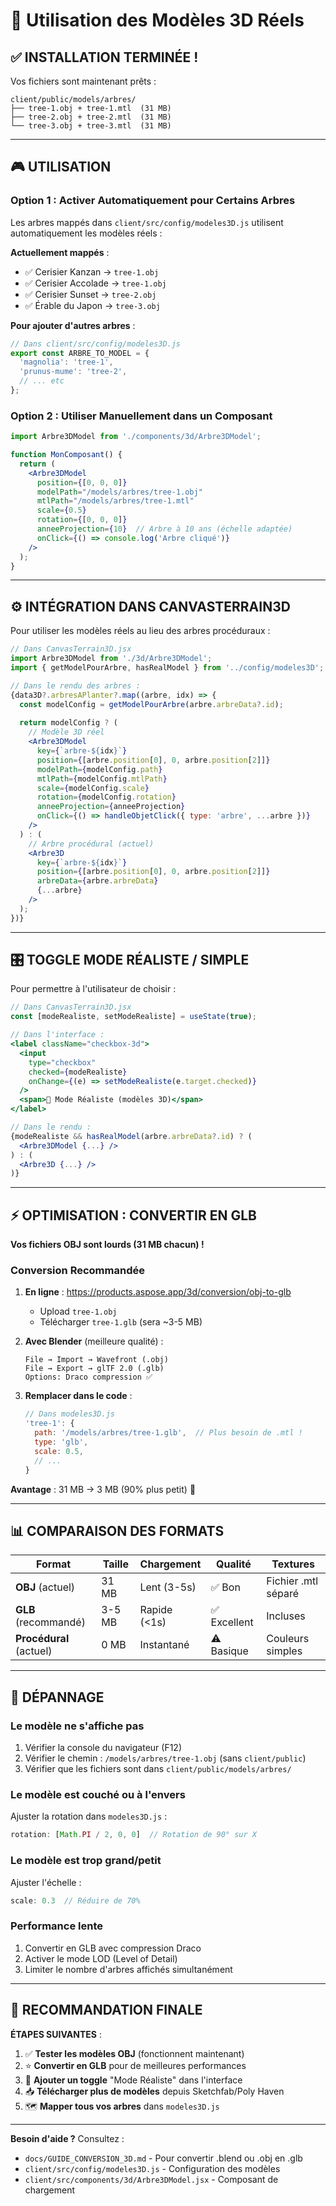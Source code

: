 # 🌳 Utilisation des Modèles 3D Réels

## ✅ INSTALLATION TERMINÉE !

Vos fichiers sont maintenant prêts :
```
client/public/models/arbres/
├── tree-1.obj + tree-1.mtl  (31 MB)
├── tree-2.obj + tree-2.mtl  (31 MB)
└── tree-3.obj + tree-3.mtl  (31 MB)
```

---

## 🎮 UTILISATION

### Option 1 : Activer Automatiquement pour Certains Arbres

Les arbres mappés dans `client/src/config/modeles3D.js` utilisent automatiquement les modèles réels :

**Actuellement mappés** :
- ✅ Cerisier Kanzan → `tree-1.obj`
- ✅ Cerisier Accolade → `tree-1.obj`
- ✅ Cerisier Sunset → `tree-2.obj`
- ✅ Érable du Japon → `tree-3.obj`

**Pour ajouter d'autres arbres** :
```javascript
// Dans client/src/config/modeles3D.js
export const ARBRE_TO_MODEL = {
  'magnolia': 'tree-1',
  'prunus-mume': 'tree-2',
  // ... etc
};
```

### Option 2 : Utiliser Manuellement dans un Composant

```jsx
import Arbre3DModel from './components/3d/Arbre3DModel';

function MonComposant() {
  return (
    <Arbre3DModel 
      position={[0, 0, 0]}
      modelPath="/models/arbres/tree-1.obj"
      mtlPath="/models/arbres/tree-1.mtl"
      scale={0.5}
      rotation={[0, 0, 0]}
      anneeProjection={10}  // Arbre à 10 ans (échelle adaptée)
      onClick={() => console.log('Arbre cliqué')}
    />
  );
}
```

---

## ⚙️ INTÉGRATION DANS CANVASTERRAIN3D

Pour utiliser les modèles réels au lieu des arbres procéduraux :

```jsx
// Dans CanvasTerrain3D.jsx
import Arbre3DModel from './3d/Arbre3DModel';
import { getModelPourArbre, hasRealModel } from '../config/modeles3D';

// Dans le rendu des arbres :
{data3D?.arbresAPlanter?.map((arbre, idx) => {
  const modelConfig = getModelPourArbre(arbre.arbreData?.id);
  
  return modelConfig ? (
    // Modèle 3D réel
    <Arbre3DModel
      key={`arbre-${idx}`}
      position={[arbre.position[0], 0, arbre.position[2]]}
      modelPath={modelConfig.path}
      mtlPath={modelConfig.mtlPath}
      scale={modelConfig.scale}
      rotation={modelConfig.rotation}
      anneeProjection={anneeProjection}
      onClick={() => handleObjetClick({ type: 'arbre', ...arbre })}
    />
  ) : (
    // Arbre procédural (actuel)
    <Arbre3D
      key={`arbre-${idx}`}
      position={[arbre.position[0], 0, arbre.position[2]]}
      arbreData={arbre.arbreData}
      {...arbre}
    />
  );
})}
```

---

## 🎛️ TOGGLE MODE RÉALISTE / SIMPLE

Pour permettre à l'utilisateur de choisir :

```jsx
// Dans CanvasTerrain3D.jsx
const [modeRealiste, setModeRealiste] = useState(true);

// Dans l'interface :
<label className="checkbox-3d">
  <input 
    type="checkbox" 
    checked={modeRealiste}
    onChange={(e) => setModeRealiste(e.target.checked)}
  />
  <span>🌳 Mode Réaliste (modèles 3D)</span>
</label>

// Dans le rendu :
{modeRealiste && hasRealModel(arbre.arbreData?.id) ? (
  <Arbre3DModel {...} />
) : (
  <Arbre3D {...} />
)}
```

---

## ⚡ OPTIMISATION : CONVERTIR EN GLB

**Vos fichiers OBJ sont lourds (31 MB chacun) !**

### Conversion Recommandée

1. **En ligne** : https://products.aspose.app/3d/conversion/obj-to-glb
   - Upload `tree-1.obj`
   - Télécharger `tree-1.glb` (sera ~3-5 MB)
   
2. **Avec Blender** (meilleure qualité) :
   ```
   File → Import → Wavefront (.obj)
   File → Export → glTF 2.0 (.glb)
   Options: Draco compression ✅
   ```

3. **Remplacer dans le code** :
   ```javascript
   // Dans modeles3D.js
   'tree-1': {
     path: '/models/arbres/tree-1.glb',  // Plus besoin de .mtl !
     type: 'glb',
     scale: 0.5,
     // ...
   }
   ```

**Avantage** : 31 MB → 3 MB (90% plus petit) 🚀

---

## 📊 COMPARAISON DES FORMATS

| Format | Taille | Chargement | Qualité | Textures |
|--------|--------|------------|---------|----------|
| **OBJ** (actuel) | 31 MB | Lent (3-5s) | ✅ Bon | Fichier .mtl séparé |
| **GLB** (recommandé) | 3-5 MB | Rapide (<1s) | ✅ Excellent | Incluses |
| **Procédural** (actuel) | 0 MB | Instantané | ⚠️ Basique | Couleurs simples |

---

## 🐛 DÉPANNAGE

### Le modèle ne s'affiche pas
1. Vérifier la console du navigateur (F12)
2. Vérifier le chemin : `/models/arbres/tree-1.obj` (sans `client/public`)
3. Vérifier que les fichiers sont dans `client/public/models/arbres/`

### Le modèle est couché ou à l'envers
Ajuster la rotation dans `modeles3D.js` :
```javascript
rotation: [Math.PI / 2, 0, 0]  // Rotation de 90° sur X
```

### Le modèle est trop grand/petit
Ajuster l'échelle :
```javascript
scale: 0.3  // Réduire de 70%
```

### Performance lente
1. Convertir en GLB avec compression Draco
2. Activer le mode LOD (Level of Detail)
3. Limiter le nombre d'arbres affichés simultanément

---

## 🎯 RECOMMANDATION FINALE

**ÉTAPES SUIVANTES** :

1. ✅ **Tester les modèles OBJ** (fonctionnent maintenant)
2. ⭐ **Convertir en GLB** pour de meilleures performances
3. 🎨 **Ajouter un toggle** "Mode Réaliste" dans l'interface
4. 📥 **Télécharger plus de modèles** depuis Sketchfab/Poly Haven
5. 🗺️ **Mapper tous vos arbres** dans `modeles3D.js`

---

**Besoin d'aide ?** Consultez :
- `docs/GUIDE_CONVERSION_3D.md` - Pour convertir .blend ou .obj en .glb
- `client/src/config/modeles3D.js` - Configuration des modèles
- `client/src/components/3d/Arbre3DModel.jsx` - Composant de chargement

